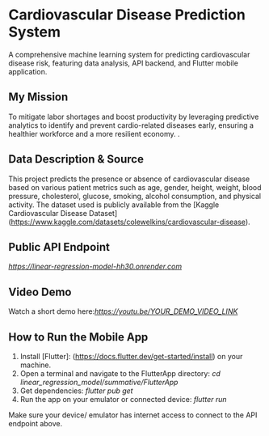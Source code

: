 # Cardiovascular Disease Prediction System

A comprehensive machine learning system for predicting cardiovascular disease risk, featuring data analysis, API backend, and Flutter mobile application.

## My Mission

To mitigate labor shortages and boost productivity by leveraging predictive analytics to identify and prevent cardio-related diseases early, ensuring a healthier workforce and a more resilient economy.
.

## Data Description & Source

This project predicts the presence or absence of cardiovascular disease based on various patient metrics such as age, gender, height, weight, blood pressure, cholesterol, glucose, smoking, alcohol consumption, and physical activity. The dataset used is publicly available from the [Kaggle Cardiovascular Disease Dataset] (https://www.kaggle.com/datasets/colewelkins/cardiovascular-disease).

## Public API Endpoint

*https://linear-regression-model-hh30.onrender.com*

## Video Demo

Watch a short demo here:*https://youtu.be/YOUR_DEMO_VIDEO_LINK*

## How to Run the Mobile App

1. Install [Flutter]: (https://docs.flutter.dev/get-started/install) on your machine.
2. Open a terminal and navigate to the FlutterApp directory:
   _cd linear_regression_model/summative/FlutterApp_
3. Get dependencies: _flutter pub get_
4. Run the app on your emulator or connected device: _flutter run_

Make sure your device/ emulator has internet access to connect to the API endpoint above.
